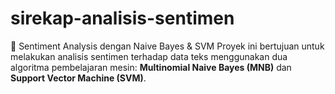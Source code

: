 # sirekap-analisis-sentimen
🧠 Sentiment Analysis dengan Naive Bayes &amp; SVM  Proyek ini bertujuan untuk melakukan analisis sentimen terhadap data teks menggunakan dua algoritma pembelajaran mesin: **Multinomial Naive Bayes (MNB)** dan **Support Vector Machine (SVM)**. 
